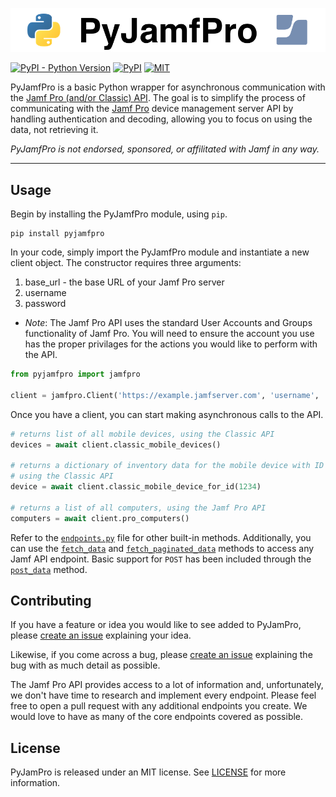 ![PyJamfPro](Images/pyjamfpro.png)

[![PyPI - Python Version](https://img.shields.io/pypi/pyversions/pyjamfpro)](https://pypi.org/project/pyjamfpro/)
[![PyPI](https://img.shields.io/pypi/v/pyjamfpro?label=pypi%20package)](https://pypi.org/project/pyjamfpro/)
[![MIT](https://img.shields.io/badge/License-MIT-green.svg)](https://opensource.org/licenses/MIT)


PyJamfPro is a basic Python wrapper for asynchronous communication with the [Jamf Pro (and/or Classic) API](https://developer.jamf.com/jamf-pro/docs). The goal is to simplify the process of communicating with the [Jamf Pro](https://www.jamf.com/products/jamf-pro/) device management server API by handling authentication and decoding, allowing you to focus on using the data, not retrieving it.

_PyJamfPro is not endorsed, sponsored, or affilitated with Jamf in any way._

***

## Usage
Begin by installing the PyJamfPro module, using `pip`.

```shell
pip install pyjamfpro
```

In your code, simply import the PyJamfPro module and instantiate a new client object. The constructor requires three arguments:
1. base_url - the base URL of your Jamf Pro server
2. username
3. password
* _Note_: The Jamf Pro API uses the standard User Accounts and Groups functionality of Jamf Pro. You will need to ensure the account you use has the proper privilages for the actions you would like to perform with the API.

```python
from pyjamfpro import jamfpro

client = jamfpro.Client('https://example.jamfserver.com', 'username', 'password')
```

Once you have a client, you can start making asynchronous calls to the API.
```python
# returns list of all mobile devices, using the Classic API
devices = await client.classic_mobile_devices()

# returns a dictionary of inventory data for the mobile device with ID 1234,
# using the Classic API
device = await client.classic_mobile_device_for_id(1234)

# returns a list of all computers, using the Jamf Pro API
computers = await client.pro_computers()
```

Refer to the [`endpoints.py`](./src/pyjamfpro/endpoints.py) file for other built-in methods. Additionally, you can use the [`fetch_data`](./src/pyjamfpro/jamfpro.py#L108) and [`fetch_paginated_data`](./src/pyjamfpro/jamfpro.py#L127) methods to access any Jamf API endpoint. Basic support for `POST` has been included through the [`post_data`](./src/pyjamfpro/jamfpro.py#L163) method.

## Contributing
If you have a feature or idea you would like to see added to PyJamPro, please [create an issue](https://github.com/dougpenny/PyJamPro/issues/new) explaining your idea.

Likewise, if you come across a bug, please [create an issue](https://github.com/dougpenny/PyJamPro/issues/new) explaining the bug with as much detail as possible.

The Jamf Pro API provides access to a lot of information and, unfortunately, we don't have time to research and implement every endpoint. Please feel free to open a pull request with any additional endpoints you create. We would love to have as many of the core endpoints covered as possible.

## License
PyJamPro is released under an MIT license. See [LICENSE](https://opensource.org/licenses/MIT) for more information.

